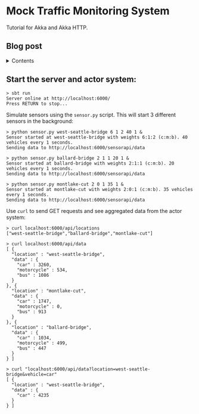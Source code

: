 # Mock Traffic Monitoring System
Tutorial for Akka and Akka HTTP.

## Blog post
<details><summary>Contents</summary>

# Getting Started with Akka and Akka HTTP: Building a Mock Traffic Monitoring System

---

# What is Akka?
Akka is a library that makes it easy to write concurrent and distributed applications atop the JVM (Java Virtual Machine). Why is such a library valuable? Nowadays computers often contain multiprocessors containing two or more cores. With the scale of today's applications it is feasible that your code will be running on multiple machines, and being able to communicate between nodes is essential. Writing code that can take advantage of such a distributed processing environment is a very difficult problem, prone to tricky, hard-to-drack-down bugs. Akka takes this problem and makes it much easier to manage, primarily through the use of actors.

This tutorial will explain the basics of Akka via a small project, written in Scala, which models the backend of a traffic monitoring system. Imagine that we have multiple sensors spread across a city, all simultaneously collecting data and sending it to our server(s). A sensor detects whenever a vehicle goes through a given checkpoint and logs the vehicle's type (car, motorcycle, or bus). Sensors send up logged data in batches. We want to store the data, aggregate it, and respond to queries about the data. In addition to Akka we will also use a simple Python script for sending fake sensor data and an Akka HTTP web server for accepting sensor data and responding to queries on the data.

# Actors
Nearly all of the behavior for our traffic monitoring project will be encapsulated in actors. Actors contain state and behavior and communicate with one another via message passing. Actors are not unique to Akka. The [actor model](https://en.wikipedia.org/wiki/Actor_model) is a concurrent computation model dating back to 1973. In Akka, actors are the basic building blocks of a system. When an actor receives a message, it decodes the message and takes some action. It can perform some computation, update its own state, send messages to other actors, and/or create more actors. Each actor typically has a well-defined role. If a single actor's responsibilities become too much, it is good practice to have the actor create more actors to split up the work.

## DataParserActor
Our first actor is very simple. A `DataParserActor`'s job is to make sense of a single piece of raw data from a sensor and send the results back.

To implement an actor you extend the Akka Actor trait and implement its `receive` method. Inside the `receive` method you handle different types of messages via pattern matching.
```scala line-numbers
case class SensorDataMessage(data: Seq[String])
case class ParsedDataMessage(data: Map[String, Int])

class DataParserActor extends Actor {
  def receive = {
    case SensorDataMessage(data) =>
      val parsedData = Map(
        "car" -> data.count(_ == "car"),
        "motorcycle" -> data.count(_ == "motorcycle"),
        "bus" -> data.count(_ == "bus")
      )
      sender ! ParsedDataMessage(parsedData)
      context.stop(self)
    case _ => println("DataParserActor got unknown message")
  }
}
```
`DataParserActor` only handles a single message type: `SensorDataMessage`. A `SensorDataMessage` contains an unordered sequence of all the vehicle types detected in the last sensing interval.

When we receive a `SensorDataMessage`, we read the data to get counts for the different vehicle types. Then we send a `ParsedDataMessage` containing the vehicle counts back to the `sender`. Then, having fulfilled our duty, we terminate the `DataParserActor`.

* `sender` is a reference (an `ActorRef`, specifically) to the sender of the current message
* `!` ("tell") sends a one-way asynchronous message
* `context` exposes contextual information and methods for the actor and the current message
* `self` is the `ActorRef` for the actor itself

## LocationActor
Our next actor is `LocationActor`, which aggregates all of the vehicle data for a given location.
```scala line-numbers
class LocationActor(location: String) extends Actor {

  private var carCount = 0
  private var motorcycleCount = 0
  private var busCount = 0

  def receive = {
    case msg: SensorDataMessage =>
      context.actorOf(Props[DataParserActor]) ! msg
    case ParsedDataMessage(data) =>
      carCount += data("car")
      motorcycleCount += data("motorcycle")
      busCount += data("bus")
    case _ => println("LocationActor got unknown message")
  }
}
```
A `LocationActor` handles two types of messages: `SensorDataMessage` and `ParsedDataMessage`. 

When a `SensorDataMessage` comes in, we create a `DataParserActor` and forward the message to it. Actor creation happens with `context.actorOf()`. This creates a new actor which is a direct child of the current actor. When a `ParsedDataMessage` comes in, we read the vehicle counts from the data in the message and update the state variables for the `LocationActor`.

To sum up what we have done so far: we have created a hierarchical structure, containing just two actors so far, for handling sensor data. `LocationActors` receive `SensorDataMessages` and create `DataParserActors` to handle the messages. A child `DataParserActor` parses sensor data and send the results back to its parent. Finally, the parent `LocationActor` saves the results in its private state variables.

Next, we will build the web server and learn how to interact with our actor system from the outside.

# Akka HTTP Web Server
Akka HTTP is a set of modules, built on Akka, designed to support the full HTTP stack. It is not a full web framework but rather a lightweight toolkit for creating and working with HTTP services. We will use it to create a web server with a simple REST API. In just a few lines of code we can get a web server running:
```scala line-numbers
object Main extends App {

  implicit val system = ActorSystem("SensorSystem")
  implicit val materializer = ActorMaterializer()
  implicit val executionContext = system.dispatcher

  val routes = ... // no routes definition yet

  val bindingFuture = Http().bindAndHandle(routes, "localhost", 6000)
  println(s"Server online at http://localhost:6000/\nPress RETURN to stop...")
  StdIn.readLine()
  bindingFuture
    .flatMap(_.unbind())
    .onComplete(_ => system.terminate())
}
```
Let's dive into the individual lines of code:

* `implicit val system = ActorSystem("SensorSystem")` - Akka HTTP depends on Akka actors and thus requires an `ActorSystem` to be in scope. This same `ActorSystem` is the basis of our traffic monitoring backend.
* `implicit val materializer = ActorMaterializer()` - Akka HTTP also depends on Akka streams, and an `ActorMaterializer` is necessary for setting up the relevant infrastructure.
* `implicit val executionContext = system.dispatcher` - We need this for handling the responses we get from querying our actors via Scala's `Future` construct.
* `val bindingFuture = Http().bindAndHandle(routes, "localhost", 6000)` - creates an HTTP server running on localhost on port 6000 with the specified routes handler.
* `bindingFuture.flatMap(_.unbind()).onComplete(_ => system.terminate())` - starts the HTTP server and tells the server to terminate the `ActorSystem` when the server finishes.

And now, at a high level, the routes for our web server:

* `POST /sensorapi/data` - upload sensor data. This is the endpoint that the sensors will use to send data to the server.
* `GET /api/locations` - get a list of all the locations our server has seen, as JSON.
* `GET /api/data` - query the sensor data and get results back as JSON. This endpoint accepts two query params, `location` and `vehicle`. `location` filters the data to match a specific location. `vehicle` filters the data to match a specific vehicle type.

## POST - Upload Sensor Data
We will create a route that accepts POST requests containing JSON. Our sensors will always send JSON in same format: two keys, "location" and "data", where the location value is a string and the data value is all the vehicle types detected in the last sensing interval as an unordered list of strings. For example:
```
{
    "location": "west-seattle-bridge",
    "data": ["car", "motorcycle", "car", "car", "bus"]
}
``` 
We need to deserialize the JSON coming from the data sensors into data objects that we can use. We will use a `case class` and the [JSON library from the Play Framework](https://www.playframework.com/documentation/2.5.x/api/scala/index.html#play.api.libs.json.package).

```scala line-numbers
import play.api.libs.json._

case class SensorEntry(location: String, data: Seq[String])
implicit val sensorEntryReads: Reads[SensorEntry] = Json.reads[SensorEntry]
```
`sensorEntryReads` will provide a conversion from a `JsValue` (Play's generic JSON data type) into a `SensorEntry` object. In order to convert the body of an HTTP POST request into a `JsValue` (in Akka HTTP this process is known as unmarshalling) we will use the Play JSON module of [akka-http-json](https://github.com/hseeberger/akka-http-json). We just need to mix the `PlayJsonSupport` trait into our `Main` object:
```scala line-numbers
import de.heikoseeberger.akkahttpplayjson.PlayJsonSupport

object Main extends App with PlayJsonSupport { ... }
```
`PlayJsonSupport` provides an implicit conversion from an `HttpEntity` to a `JsValue`. Now we can convert an `HttpEntity` into a `SensorEntry` via the implicit unmarshaller from `PlayJsonSupport` and the implicit `sensorEntryReads`. `PlayJsonSupport` also provides support for marshalling a `JsValue` into the body of an HTTP response, which we will use for GET requests.

The basic workflow for handling a POST request will be:

* Check to see if we already have a `LocationActor` for this location. If we do, send a `SensorDataMessage` containing the vehicle data to the `LocationActor`.
* Otherwise, create a new `LocationActor` and send it a `SensorDataMessage`. Save the new `LocationActor`.
* Finish by responding with a 202 (Accepted) HTTP status code with an empty body.

```scala line-numbers
var locationActors: Map[String, ActorRef] = Map()

val routes =
  pathPrefix("sensorapi") {
    path("data") {
      post {
        entity(as[SensorEntry]) { entry =>
          if (locationActors contains entry.location) {
            locationActors(entry.location) ! SensorDataMessage(entry.data)
          } else {
            val aRef = system.actorOf(Props(new LocationActor(entry.location)))
            aRef ! SensorDataMessage(entry.data)
            locationActors = locationActors updated (entry.location, aRef)
          }
          complete(StatusCodes.Accepted)
        }
      }
    }
  }
```
Routes in Akka HTTP are constructed using `Directives` that narrow down requests to match a specific path and HTTP method. Here we use `pathPrefix` and `path`, two directives, to match requests with the `/sensorapi/data` path. Then we narrow it down to only handle POST requests using `post`, another directive. `entity(as[SensorEntry])` performs the unmarshalling we talked about above, taking the `HttpEntity` and outputting a `SensorEntry` object.

We are using a map to store and lookup the `ActorRefs` for our `LocationActors`. Notice that we use `system.actorOf()` instead of `context.actorOf()` to create new actors because we are not operating inside of an actor context here. The `Props` syntax is different here as well, because the constructor of `LocationActor` takes a parameter.

## GET - Sensor Locations
```scala line-numbers
pathPrefix("api") {
  path("locations") {
    get {
      val locations = Json.stringify(Json.toJson(locationActors.keys))
      complete(HttpEntity(ContentTypes.`application/json`, locations))
    }
  } ~
  ... // implementation for GET /api/data will follow 
}
```
To get all locations we use the keys of the `locationActors` map. Then we convert the locations into JSON string format with Play's `Json.toJson` and `Json.stringify`. We complete the request by responding with the JSON.

`~`, seen here at the end of the route, is an Akka HTTP method for chaining routes together.

## GET - Traffic Data
In order to respond to requests for data about the entire sensor system we need a way to aggregate data across multiple `LocationActors`. We will use another actor, `QueryActor`, to do this.
```scala line-numbers
case class LocationData(location: String, data: Map[String, Int])

case class QueryMessage()
case class LocationDataMessage(location: String, data: Map[String, Int])

class QueryActor(locationActors: Seq[ActorRef]) extends Actor {

  private val actorCount = locationActors.size
  private var remainingActors = actorCount
  private var allData: Map[String, Map[String, Int]] = Map()
  private var inquirer: Option[ActorRef] = None

  def receive = {
    case QueryMessage() =>
      locationActors foreach (_ ! QueryMessage())
      inquirer = Some(sender)
    case LocationDataMessage(location, data) =>
      allData = allData updated (location, data)
      remainingActors -= 1
      if (remainingActors == 0) {
        val response: Seq[LocationData] = allData.keys.map { loc =>
          LocationData(loc, allData(loc))
        }.toSeq
        inquirer.map (_ ! response)
        context.stop(self)
      }
    case _ => println("QueryActor unknown message")
  }
}
```
`LocationData` is a data model object we will use to construct the response to the GET request. `QueryMessage` and `LocationDataMessage` are two new messages we will use to coordinate between the actors.

A `QueryActor` handles messages of type `QueryMessage` and `LocationDataMessage`:

* A `QueryMessage` means we should collect the data for all of the `LocationActors` we know of. To do so we send a `QueryMessage` to each `LocationActor`, asking for data. We also set the `inquirer` variable, so that we know where to send the aggregated result.
* A `LocationDataMessage` contains the data from a single `LocationActor`. For each `LocationDataMessage` we update a state variable inside `QueryActor` with the new data. A single `QueryActor` handles just one query. So then we can just keep track of how many `LocationDataMessages` we receive, and once we receive a message from each `LocationActor`, we send the aggregated data back to the `inquirer` and shut ourselves down.

We also need to update `LocationActor` to be able to handle `QueryMessage`:
```scala line-numbers
class LocationActor(location: String) extends Actor {
  ...
  def receive = {
    ...
    case QueryMessage() =>
      val data = Map(
        "car" -> carCount,
        "motorcycle" -> motorcycleCount,
        "bus" -> busCount
      )
      sender ! LocationDataMessage(location = location, data = data)
    ...
  }
}
```
Now we can implement the `GET /api/data` route on the HTTP server:
```scala line-numbers
pathPrefix("api") {
  path("locations") { ... } ~
  path("data") {
    get {
      parameterMap { m =>
        val queryActor = system.actorOf(Props(new QueryActor(locationActors.values.toSeq)))
        val data: Future[Seq[LocationData]] = (queryActor ? QueryMessage()).mapTo[Seq[LocationData]]

        val filteredData: Future[Seq[LocationData]] = data map { locs =>
          var response: Seq[LocationData] = locs
          if (m contains "location") response = filterForLocation(response, m("location"))
          if (m contains "vehicle") response = filterForVehicle(response, m("vehicle"))
          response
        }

        complete(filteredData)
      }
    }
  }
}
```
There are quite a few things going on here:

* We get the query parameters with `parameterMap`, which extracts the request's query parameters into a `Map[String, String]`.
* Then we create a `QueryActor`, passing all of the `LocationActor` `ActorRefs` into the constructor.
* We send a message to the `QueryActor` using `?` (“ask”), which returns a `Future`, and map that `Future` to a `Seq[LocationData]`. A `Future` represents a value that doesn't exist yet. `Futures` allow us to handle values resulting from asynchronous computations.
* We filter the data based on the query params. `filterForLocation` and `filterForVehicle` are custom functions that handle the filtering.
* Finally we complete the request with the filtered data.

And with that, our traffic monitoring system is done. You can see all of the code together in this [gist](https://gist.github.com/flp/61448165121d9c7065276ca5774afdee).

# Testing it out
We can use `sbt` to run the code.
```
> sbt run
Server online at http://localhost:6000/
Press RETURN to stop...
```

We will use a Python script to simulate multiple sensors.
```
> python sensor.py west-seattle-bridge 6 1 2 40 1 &
Sensor started at west-seattle-bridge with weights 6:1:2 (c:m:b). 40 vehicles every 1 seconds.
Sending data to http://localhost:6000/sensorapi/data

> python sensor.py ballard-bridge 2 1 1 20 1 &
Sensor started at ballard-bridge with weights 2:1:1 (c:m:b). 20 vehicles every 1 seconds.
Sending data to http://localhost:6000/sensorapi/data

> python sensor.py montlake-cut 2 0 1 35 1 &
Sensor started at montlake-cut with weights 2:0:1 (c:m:b). 35 vehicles every 1 seconds.
Sending data to http://localhost:6000/sensorapi/data
```
The command-line args, in left-to-right order, are location, car weight, motorcycle weight, bus weight, vehicles per sensing period, and period of sending sensor data, in seconds. The full project code containing the Python script and build.sbt file is published in this [GitHub repository](https://github.com/flp/sensors-akka-tutorial).

And now we can curl some GET requests to verify that the system is working.
```
> curl localhost:6000/api/locations
["west-seattle-bridge","ballard-bridge","montlake-cut"]

> curl localhost:6000/api/data
[ {
  "location" : "west-seattle-bridge",
  "data" : {
    "car" : 3260,
    "motorcycle" : 534,
    "bus" : 1086
  }
}, {
  "location" : "montlake-cut",
  "data" : {
    "car" : 1747,
    "motorcycle" : 0,
    "bus" : 913
  }
}, {
  "location" : "ballard-bridge",
  "data" : {
    "car" : 1034,
    "motorcycle" : 499,
    "bus" : 447
  }
} ]

> curl "localhost:6000/api/data?location=west-seattle-bridge&vehicle=car"
[ {
  "location" : "west-seattle-bridge",
  "data" : {
    "car" : 4235
  }
} ]
```
Notice that the number of cars detected at "west-seattle-bridge" is different between the two queries to `/api/data`. This is because in the time it took me to enter the second command the sensing script for "west-seattle-bridge" had already sent more data.

---
# Conclusion
We now know how easy it is to write concurrent applications using Akka and Scala. And, with Akka HTTP, it is possible to create a fully functional HTTP web server in just a few lines of code, without any extra configuration files. I hope this tutorial has motivated you to learn more about Akka, as we have only scratched the surface here. Check out the [Akka website](http://akka.io/) to find out more.
</details>

## Start the server and actor system:
```
> sbt run
Server online at http://localhost:6000/
Press RETURN to stop...
```

Simulate sensors using the `sensor.py` script. This will start 3 different sensors in the background:
```
> python sensor.py west-seattle-bridge 6 1 2 40 1 &
Sensor started at west-seattle-bridge with weights 6:1:2 (c:m:b). 40 vehicles every 1 seconds.
Sending data to http://localhost:6000/sensorapi/data

> python sensor.py ballard-bridge 2 1 1 20 1 &
Sensor started at ballard-bridge with weights 2:1:1 (c:m:b). 20 vehicles every 1 seconds.
Sending data to http://localhost:6000/sensorapi/data

> python sensor.py montlake-cut 2 0 1 35 1 &
Sensor started at montlake-cut with weights 2:0:1 (c:m:b). 35 vehicles every 1 seconds.
Sending data to http://localhost:6000/sensorapi/data
```

Use `curl` to send GET requests and see aggregated data from the actor system:
```
> curl localhost:6000/api/locations
["west-seattle-bridge","ballard-bridge","montlake-cut"]

> curl localhost:6000/api/data
[ {
  "location" : "west-seattle-bridge",
  "data" : {
    "car" : 3260,
    "motorcycle" : 534,
    "bus" : 1086
  }
}, {
  "location" : "montlake-cut",
  "data" : {
    "car" : 1747,
    "motorcycle" : 0,
    "bus" : 913
  }
}, {
  "location" : "ballard-bridge",
  "data" : {
    "car" : 1034,
    "motorcycle" : 499,
    "bus" : 447
  }
} ]

> curl "localhost:6000/api/data?location=west-seattle-bridge&vehicle=car"
[ {
  "location" : "west-seattle-bridge",
  "data" : {
    "car" : 4235
  }
} ]
```
